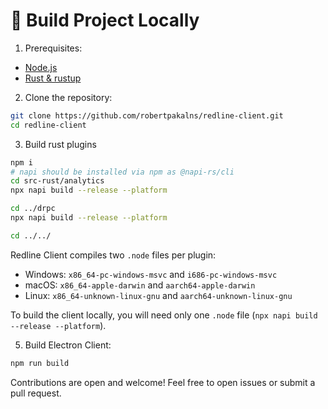 # 🚀 Build Project Locally
1. Prerequisites:
- [Node.js](https://nodejs.org/)
- [Rust & rustup](https://rustup.rs/)

2. Clone the repository:
```bash
git clone https://github.com/robertpakalns/redline-client.git
cd redline-client
```
3. Build rust plugins
```bash
npm i
# napi should be installed via npm as @napi-rs/cli
cd src-rust/analytics
npx napi build --release --platform

cd ../drpc
npx napi build --release --platform

cd ../../
```
Redline Client compiles two `.node` files per plugin:
- Windows: `x86_64-pc-windows-msvc` and `i686-pc-windows-msvc`
- macOS: `x86_64-apple-darwin` and `aarch64-apple-darwin`
- Linux: `x86_64-unknown-linux-gnu` and `aarch64-unknown-linux-gnu`

To build the client locally, you will need only one `.node` file (`npx napi build --release --platform`).

5. Build Electron Client:
```bash
npm run build
```

Contributions are open and welcome! Feel free to open issues or submit a pull request.